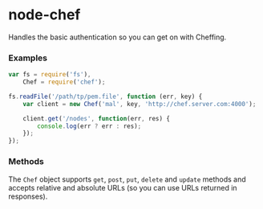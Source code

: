 node-chef
=========

Handles the basic authentication so you can get on with Cheffing.

### Examples

~~~javascript
var fs = require('fs'),
    Chef = require('chef');

fs.readFile('/path/tp/pem.file', function (err, key) {
    var client = new Chef('mal', key, 'http://chef.server.com:4000');

    client.get('/nodes', function(err, res) {
        console.log(err ? err : res);
    });
});
~~~

### Methods

The `Chef` object supports `get`, `post`, `put`, `delete` and `update` methods and
accepts relative and absolute URLs (so you can use URLs returned in responses).
